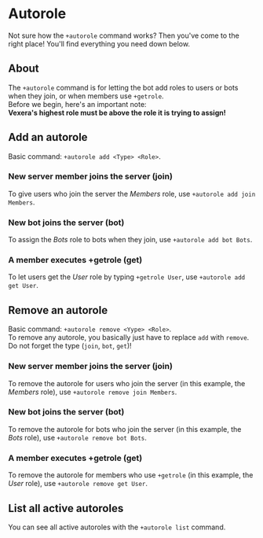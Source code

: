 # Autorole
Not sure how the `+autorole` command works? Then you've come to the right place! You'll find everything you need down below.

## About
The `+autorole` command is for letting the bot add roles to users or bots when they join, or when members use `+getrole`.<br/>
Before we begin, here's an important note:<br/>
**Vexera's highest role must be above the role it is trying to assign!**

## Add an autorole
Basic command: `+autorole add <Type> <Role>`.

### New server member joins the server (join)
To give users who join the server the *Members* role, use `+autorole add join Members`.

### New bot joins the server (bot)
To assign the *Bots* role to bots when they join, use `+autorole add bot Bots`.

### A member executes +getrole (get)
To let users get the *User* role by typing `+getrole User`, use `+autorole add get User`.

## Remove an autorole
Basic command: `+autorole remove <Yype> <Role>`.<br/>
To remove any autorole, you basically just have to replace `add` with `remove`. Do not forget the type (`join`, `bot`, `get`)!

### New server member joins the server (join)
To remove the autorole for users who join the server (in this example, the *Members* role), use `+autorole remove join Members`.

### New bot joins the server (bot)
To remove the autorole for bots who join the server (in this example, the *Bots* role), use `+autorole remove bot Bots`.

### A member executes +getrole (get)
To remove the autorole for members who use `+getrole` (in this example, the *User* role), use `+autorole remove get User`.

## List all active autoroles
You can see all active autoroles with the `+autorole list` command.